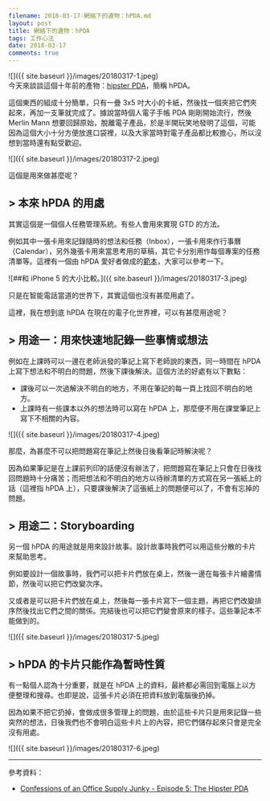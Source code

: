 ```yaml
---
filename: 2018-03-17-網絡下的遺物：hPDA.md
layout: post
title: 網絡下的遺物：hPDA
tags: 工作心法
date: 2018-03-17
comments: true
---
```


![]({{ site.baseurl }}/images/20180317-1.jpeg)  
今天來談談這個十年前的產物：[hipster PDA](https://en.m.wikipedia.org/wiki/Hipster_PDA)，簡稱 hPDA。

這個東西的組成十分簡單，只有一疊 3x5 吋大小的卡紙，然後找一個夾把它們夾起來，再加一支筆就完成了。據說當時個人電子手帳 PDA 剛剛開始流行，然後 Merlin Mann 想要回歸原始，脫離電子產品，於是半開玩笑地發明了這個，可能因為這個大小十分方便放進口袋裡，以及大家當時對電子產品都比較擔心，所以沒想到當時還有點受歡迎。

![]({{ site.baseurl }}/images/20180317-2.jpeg)

這個是用來做甚麼呢？

## > 本來 hPDA 的用處
其實這個是一個個人任務管理系統。有些人會用來實現 GTD 的方法。

例如其中一張卡用來記錄隨時的想法和任務（Inbox），一張卡用來作行事曆（Calendar），另外幾張卡用來當思考用的草稿，其它卡分別用作每個專案的任務清單等。這裡有一個由 hPDA 愛好者做成的[範本](http://www.diyplanner.com/templates/official/hpda)，大家可以參考一下。

![##和 iPhone 5 的大小比較。]({{ site.baseurl }}/images/20180317-3.jpeg)

只是在智能電話當道的世界下，其實這個也沒有甚麼用處了。

這裡，我在想到底 hPDA 在現在的電子化世界裡，可以有甚麼用途呢？

## > 用途一：用來快速地記錄一些事情或想法

例如在上課時可以一邊在老師派發的筆記上寫下老師說的東西，同一時間在 hPDA 上寫下想法和不明白的問題，然後下課後解決。這個方法的好處有以下數點：

* 課後可以一次過解決不明白的地方，不用在筆記的每一頁上找回不明白的地方。
* 上課時有一些課本以外的想法時可以寫在 hPDA 上，那麼便不用在課堂筆記上寫下不相關的內容。

![]({{ site.baseurl }}/images/20180317-4.jpeg)

那麼，為甚麼不可以把問題寫在筆記上然後日後看筆記時解決呢？

因為如果筆記是在上課前列印的話便沒有辦法了，把問題寫在筆記上只會在日後找回問題時十分痛苦；而把想法和不明白的地方以待辦清單的方式寫在另一張紙上的話（這裡指 hPDA 上），只要課後解決了這張紙上的問題便可以了，不會有忘掉的問題。

## >  用途二：Storyboarding

另一個 hPDA 的用途就是用來設計故事。設計故事時我們可以用這些分散的卡片來幫助思考。

例如要設計一個故事時，我們可以把卡片們放在桌上，然後一邊在每張卡片繪畫情節，然後可以把它們改變次序。

又或者是可以把卡片們放在桌上，然後每一張卡片寫下一個主題，再把它們改變排序然後找出它們之間的關係。完結後也可以把它們變會原來的樣子。這些筆記本不能做到的。

![]({{ site.baseurl }}/images/20180317-5.jpeg)

## > hPDA 的卡片只能作為暫時性質

有一點個人認為十分重要，就是在 hPDA 上的資料，最終都必需回到電腦上以方便整理和搜尋。也即是說，這張卡片必須在把資料放到電腦後扔掉。

因為如果不把它扔掉，會做成很多管理上的問題，由於這些卡片只是用來記錄一些突然的想法，日後我們也不會明白這些卡片上的內容，把它們儲存起來只會是完全沒有用處。

![]({{ site.baseurl }}/images/20180317-6.jpeg)

---
參考資料：
* [Confessions of an Office Supply Junky - Episode 5: The Hipster PDA](https://youtu.be/mvFTeajLNgg)



